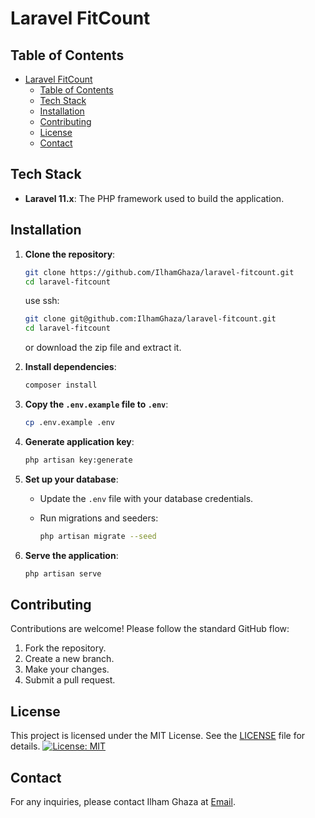 # Laravel FitCount

<!-- laravel fitcount description (for example, a BMI check) -->
<!-- Laravel FitCount is a modern web application designed to help users track and manage their fitness metrics. The application provides tools for calculating and monitoring Body Mass Index (BMI), allowing users to set fitness goals and track their progress over time. Built with Laravel 11, it offers a robust and secure platform for health-conscious individuals to maintain their wellness journey. -->

## Table of Contents

- [Laravel FitCount](#laravel-fitcount)
  - [Table of Contents](#table-of-contents)
  - [Tech Stack](#tech-stack)
  - [Installation](#installation)
  - [Contributing](#contributing)
  - [License](#license)
  - [Contact](#contact)

<!-- - **Face Recognition**: Users can clock in and out using face recognition technology.
- **Geolocation**: Ensures that attendance is recorded only when users are at the specified location.
- **Absence Management**: Users can provide reasons and evidence for absences.
- **User-Friendly Interface**: Built with Filament to provide a clean and intuitive admin panel. -->

## Tech Stack

- **Laravel 11.x**: The PHP framework used to build the application.
<!-- - **Filament 3**: Used for the admin interface and resource management.
- **MySQL 8.0**: The database system used to store all records.
- **Sanctum**: For API authentication. -->

## Installation

1. **Clone the repository**:

   ```bash
   git clone https://github.com/IlhamGhaza/laravel-fitcount.git
   cd laravel-fitcount
   ```

   use ssh:

   ```bash
   git clone git@github.com:IlhamGhaza/laravel-fitcount.git
   cd laravel-fitcount
   ```

   or download the zip file and extract it.

2. **Install dependencies**:

   ```bash
   composer install
   ```

3. **Copy the `.env.example` file to `.env`**:

   ```bash
   cp .env.example .env
   ```

4. **Generate application key**:

   ```bash
   php artisan key:generate
   ```

5. **Set up your database**:

   - Update the `.env` file with your database credentials.
   - Run migrations and seeders:
  
     ```bash
     php artisan migrate --seed
     ```

6. **Serve the application**:

   ```bash
   php artisan serve
   ```

<!-- ## Usage

- **Admin Panel**: Manage shifts, schedules, and attendance records via the Filament interface.
- **Attendance Tracking**: Users can log in via face recognition and geolocation. -->
<!-- 
## API

This project includes an API built with Laravel Sanctum and Orion for handling CRUD operations. -->

## Contributing

Contributions are welcome! Please follow the standard GitHub flow:

1. Fork the repository.
2. Create a new branch.
3. Make your changes.
4. Submit a pull request.

## License

This project is licensed under the MIT License. See the [LICENSE](LICENSE) file for details.
[![License: MIT](https://img.shields.io/badge/License-MIT-yellow.svg)](https://opensource.org/licenses/MIT)


## Contact

For any inquiries, please contact Ilham Ghaza at [Email](cb7ezeur@selenakuyang.anonaddy.com).
